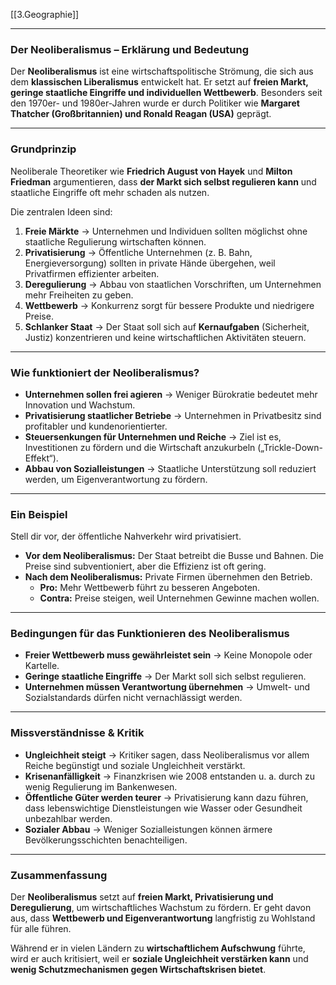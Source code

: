[[3.Geographie]]
___
### **Der Neoliberalismus – Erklärung und Bedeutung**

Der **Neoliberalismus** ist eine wirtschaftspolitische Strömung, die sich aus dem **klassischen Liberalismus** entwickelt hat. Er setzt auf **freien Markt, geringe staatliche Eingriffe und individuellen Wettbewerb**. Besonders seit den 1970er- und 1980er-Jahren wurde er durch Politiker wie **Margaret Thatcher (Großbritannien) und Ronald Reagan (USA)** geprägt.

---

### **Grundprinzip**

Neoliberale Theoretiker wie **Friedrich August von Hayek** und **Milton Friedman** argumentieren, dass **der Markt sich selbst regulieren kann** und staatliche Eingriffe oft mehr schaden als nutzen.

Die zentralen Ideen sind:

1. **Freie Märkte** → Unternehmen und Individuen sollten möglichst ohne staatliche Regulierung wirtschaften können.
2. **Privatisierung** → Öffentliche Unternehmen (z. B. Bahn, Energieversorgung) sollten in private Hände übergehen, weil Privatfirmen effizienter arbeiten.
3. **Deregulierung** → Abbau von staatlichen Vorschriften, um Unternehmen mehr Freiheiten zu geben.
4. **Wettbewerb** → Konkurrenz sorgt für bessere Produkte und niedrigere Preise.
5. **Schlanker Staat** → Der Staat soll sich auf **Kernaufgaben** (Sicherheit, Justiz) konzentrieren und keine wirtschaftlichen Aktivitäten steuern.

---

### **Wie funktioniert der Neoliberalismus?**

- **Unternehmen sollen frei agieren** → Weniger Bürokratie bedeutet mehr Innovation und Wachstum.
- **Privatisierung staatlicher Betriebe** → Unternehmen in Privatbesitz sind profitabler und kundenorientierter.
- **Steuersenkungen für Unternehmen und Reiche** → Ziel ist es, Investitionen zu fördern und die Wirtschaft anzukurbeln („Trickle-Down-Effekt“).
- **Abbau von Sozialleistungen** → Staatliche Unterstützung soll reduziert werden, um Eigenverantwortung zu fördern.

---

### **Ein Beispiel**

Stell dir vor, der öffentliche Nahverkehr wird privatisiert.

- **Vor dem Neoliberalismus:** Der Staat betreibt die Busse und Bahnen. Die Preise sind subventioniert, aber die Effizienz ist oft gering.
- **Nach dem Neoliberalismus:** Private Firmen übernehmen den Betrieb.
    - **Pro:** Mehr Wettbewerb führt zu besseren Angeboten.
    - **Contra:** Preise steigen, weil Unternehmen Gewinne machen wollen.

---

### **Bedingungen für das Funktionieren des Neoliberalismus**

- **Freier Wettbewerb muss gewährleistet sein** → Keine Monopole oder Kartelle.
- **Geringe staatliche Eingriffe** → Der Markt soll sich selbst regulieren.
- **Unternehmen müssen Verantwortung übernehmen** → Umwelt- und Sozialstandards dürfen nicht vernachlässigt werden.

---

### **Missverständnisse & Kritik**

- **Ungleichheit steigt** → Kritiker sagen, dass Neoliberalismus vor allem Reiche begünstigt und soziale Ungleichheit verstärkt.
- **Krisenanfälligkeit** → Finanzkrisen wie 2008 entstanden u. a. durch zu wenig Regulierung im Bankenwesen.
- **Öffentliche Güter werden teurer** → Privatisierung kann dazu führen, dass lebenswichtige Dienstleistungen wie Wasser oder Gesundheit unbezahlbar werden.
- **Sozialer Abbau** → Weniger Sozialleistungen können ärmere Bevölkerungsschichten benachteiligen.

---

### **Zusammenfassung**

Der **Neoliberalismus** setzt auf **freien Markt, Privatisierung und Deregulierung**, um wirtschaftliches Wachstum zu fördern. Er geht davon aus, dass **Wettbewerb und Eigenverantwortung** langfristig zu Wohlstand für alle führen.

Während er in vielen Ländern zu **wirtschaftlichem Aufschwung** führte, wird er auch kritisiert, weil er **soziale Ungleichheit verstärken kann** und **wenig Schutzmechanismen gegen Wirtschaftskrisen bietet**.